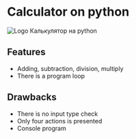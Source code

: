 # Calculator on python
![Logo](https://upload.wikimedia.org/wikipedia/commons/thumb/b/bc/GNOME_Calculator_icon_2018.svg/1024px-GNOME_Calculator_icon_2018.svg.png) Калькулятор на python
## Features
+ Adding, subtraction, division, multiply
+ There is a program loop
## Drawbacks
+ There is no input type check 
+ Only four actions is presented
+ Console program
